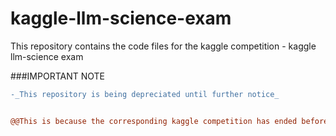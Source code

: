 # kaggle-llm-science-exam

This repository contains the code files for the kaggle competition - kaggle llm-science exam

###IMPORTANT NOTE
```diff
-_This repository is being depreciated until further notice_


@@This is because the corresponding kaggle competition has ended before the completion of the project@@
```
